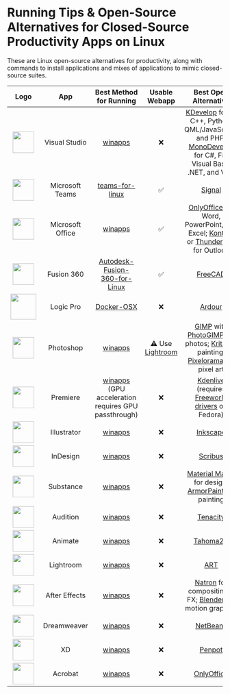 # Running Tips & Open-Source Alternatives for Closed-Source Productivity Apps on Linux

These are Linux open-source alternatives for productivity, along with commands to install applications and mixes of applications to mimic closed-source suites.

| Logo | App | Best Method for Running | Usable Webapp | Best Open Alternative |
|:---:|:---:|:---:|:---:|:---:|
| <img src="https://gdm-catalog-fmapi-prod.imgix.net/ProductLogo/1b6d695a-be0d-4aaf-920f-675585b5bb9c.png?auto=format&ixlib=react-9.0.3&w=1074" width="50"> | Visual Studio | [winapps](https://github.com/winapps-org/winapps) | ❌ | [KDevelop](https://kdevelop.org) for C, C++, Python, QML/JavaScript, and PHP; [MonoDevelop](https://www.monodevelop.com) for C#, F#, Visual Basic .NET, and Vala|
| <img src="https://iconape.com/wp-content/png_logo_vector/microsoft-teams.png" width="50"> | Microsoft Teams | [teams-for-linux](https://github.com/IsmaelMartinez/teams-for-linux) | ✅ | [Signal](https://flathub.org/apps/org.signal.Signal) |
| <img src="https://clipground.com/images/clipart-no-office-2013-7.png" height="50"> | Microsoft Office | [winapps](https://github.com/winapps-org/winapps) | ✅ | [OnlyOffice](https://www.onlyoffice.com) for Word, PowerPoint, and Excel; [Kontact](https://kontact.kde.org) or [Thunderbird](https://www.thunderbird.net) for Outlook |
| <img src="https://seeklogo.com/images/A/autodesk-fusion-360-logo-7F72A76397-seeklogo.com.png" width="50"> | Fusion 360 | [Autodesk-Fusion-360-for-Linux](https://github.com/cryinkfly/Autodesk-Fusion-360-for-Linux) | ✅ | [FreeCAD](https://www.freecad.org) |
| <img src="https://cdn.jim-nielsen.com/macos/1024/logic-pro-2020-12-10.png" width="60"> | Logic Pro | [Docker-OSX](https://github.com/sickcodes/Docker-OSX) | ❌ | [Ardour](https://ardour.org) |
| <img src="https://www.adobe.com/content/dam/cc/icons/photoshop.svg" width="50"> | Photoshop | [winapps](https://github.com/winapps-org/winapps) | ⚠ Use [Lightroom](https://lightroom.adobe.com) | [GIMP](https://www.gimp.org) with [PhotoGIMP](https://github.com/Diolinux/PhotoGIMP) for photos; [Krita](https://krita.org) for painting; [Pixelorama](https://orama-interactive.itch.io/pixelorama) for pixel art|
| <img src="https://www.adobe.com/content/dam/cc/icons/premiere.svg" width="50"> | Premiere | [winapps](https://github.com/winapps-org/winapps) (GPU acceleration requires GPU passthrough) | ❌ | [Kdenlive](https://kdenlive.org) (requires [Freeworld drivers](/pages/micropages/Kdenlive%20Hardware%20Acceleration%20on%20Fedora.md) on Fedora) |
| <img src="https://www.adobe.com/content/dam/cc/icons/illustrator.svg" width="50"> | Illustrator | [winapps](https://github.com/winapps-org/winapps) | ❌ | [Inkscape](https://inkscape.org) |
| <img src="https://www.adobe.com/content/dam/cc/icons/indesign.svg" width="50"> | InDesign | [winapps](https://github.com/winapps-org/winapps) | ❌ | [Scribus](https://www.scribus.net) |
| <img src="https://www.adobe.com/content/dam/cc/icons/pt_appicon_256.svg" width="50"> | Substance | [winapps](https://github.com/winapps-org/winapps) | ❌ | [Material Maker](https://www.materialmaker.org) for design; [ArmorPaint](https://armorpaint.org) for painting |
| <img src="https://www.adobe.com/content/dam/cc/icons/audition.svg" width="50"> | Audition | [winapps](https://github.com/winapps-org/winapps) | ❌ | [Tenacity](https://tenacityaudio.org) |
| <img src="https://www.adobe.com/content/dam/cc/icons/animate.svg" width="50"> | Animate | [winapps](https://github.com/winapps-org/winapps) | ❌ | [Tahoma2D](https://tahoma2d.org) |
| <img src="https://www.adobe.com/content/dam/shared/images/product-icons/svg/lightroom.svg" width="50"> | Lightroom | [winapps](https://github.com/winapps-org/winapps) | ❌ | [ART](https://bitbucket.org/agriggio/art/wiki/Home) |
| <img src="https://www.adobe.com/content/dam/shared/images/product-icons/svg/after-effects.svg" width="50"> | After Effects | [winapps](https://github.com/winapps-org/winapps) | ❌ | [Natron](https://natrongithub.github.io) for compositing & FX; [Blender](https://www.blender.org) for motion graphics |
| <img src="https://upload.wikimedia.org/wikipedia/commons/7/75/Adobe_Dreamweaver_CC_icon.svg" width="50"> | Dreamweaver | [winapps](https://github.com/winapps-org/winapps) | ❌ | [NetBeans](https://netbeans.apache.org/index.html)
| <img src ="https://upload.wikimedia.org/wikipedia/commons/thumb/c/c2/Adobe_XD_CC_icon.svg/1024px-Adobe_XD_CC_icon.svg.png" width="50"> | XD | [winapps](https://github.com/winapps-org/winapps) | ❌ | [Penpot](https://penpot.app)
| <img src="https://www.adobe.com/content/dam/shared/images/product-icons/svg/acrobat.svg" width="50"> | Acrobat |  [winapps](https://github.com/winapps-org/winapps) | ❌ | [OnlyOffice](https://www.onlyoffice.com) |
